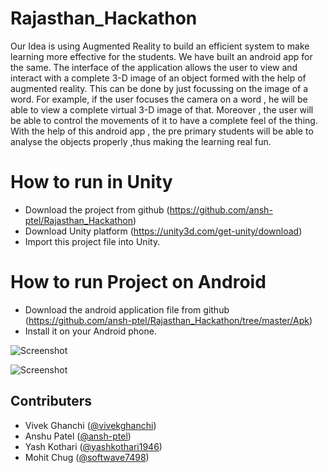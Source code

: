 # Rajasthan_Hackathon

<p>Our Idea is using Augmented Reality to build an efficient system to make learning more effective for the students. We have built an android app for the same. The interface of the application allows the user to view and interact with  a complete 3-D image of an object formed with the help of augmented reality. This can be done by just focussing on the image of a word.
For example, if the user focuses the camera on a word , he will be able to view a complete virtual 3-D image of that. Moreover , the user will be able to control the movements of it to have a complete feel of the thing. 
With the help of this android app , the pre primary students will be able to analyse the objects properly ,thus making the learning real fun.
 </p>
 
 How to run in Unity
 ===================
 * Download the project from github (https://github.com/ansh-ptel/Rajasthan_Hackathon)
 * Download Unity platform (https://unity3d.com/get-unity/download)
 * Import this project file into Unity. 
 
How to run Project on Android
=============================
* Download the android application file from github (https://github.com/ansh-ptel/Rajasthan_Hackathon/tree/master/Apk)
* Install it on your Android phone.

![Screenshot](https://raw.github.com/vivekghanchi/Rajasthan_Hackathon/master/ScreenShot/marker.jpg)

![Screenshot](https://raw.github.com/vivekghanchi/Rajasthan_Hackathon/master/ScreenShot/marker1.jpg)

## Contributers

- Vivek Ghanchi ([@vivekghanchi](https://github.com/vivekghanchi))
- Anshu Patel  ([@ansh-ptel](https://github.com/ansh-ptel))
- Yash Kothari  ([@yashkothari1946](https://github.com/yashkothari1946))
- Mohit Chug ([@softwave7498](https://github.com/softwave7498))

